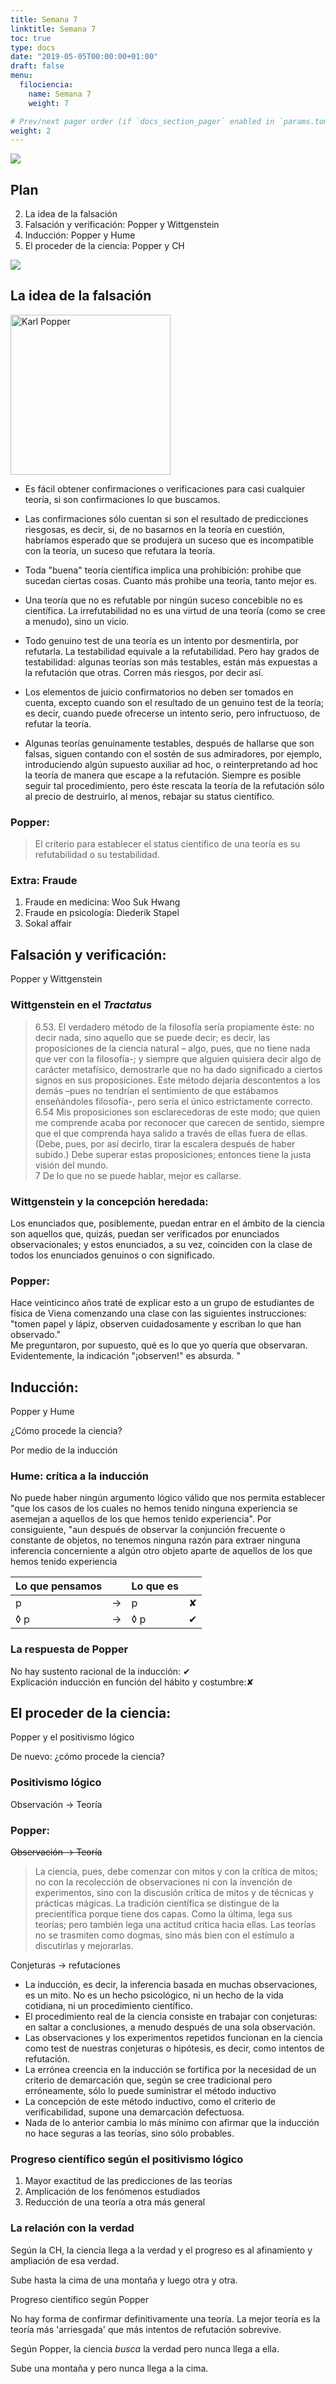 ```yaml
---
title: Semana 7
linktitle: Semana 7
toc: true
type: docs
date: "2019-05-05T00:00:00+01:00"
draft: false
menu:
  filociencia:
    name: Semana 7
    weight: 7

# Prev/next pager order (if `docs_section_pager` enabled in `params.toml`)
weight: 2
---
```


![](/courses/hfc/_index_files/borde.jpg)

## Plan

2.  La idea de la falsación
3.  Falsación y verificación: Popper y Wittgenstein
4.  Inducción: Popper y Hume
5.  El proceder de la ciencia: Popper y CH

![](/courses/hfc/_index_files/borde.jpg)


## La idea de la falsación


<a title="LSE library, No restrictions, via Wikimedia Commons" href="https://commons.wikimedia.org/wiki/File:Karl_Popper.jpg"><img width="256" alt="Karl Popper" src="https://upload.wikimedia.org/wikipedia/commons/thumb/4/43/Karl_Popper.jpg/256px-Karl_Popper.jpg"></a>

* Es fácil obtener confirmaciones o verificaciones para casi cualquier teoría, si son confirmaciones lo que buscamos.
* Las confirmaciones sólo cuentan si son el resultado de predicciones riesgosas, es decir, si, de no basarnos en la teoría en cuestión, habríamos esperado que se produjera un suceso que es incompatible con la teoría, un suceso que refutara la teoría.
* Toda "buena" teoría científica implica una prohibición: prohibe que sucedan ciertas cosas. Cuanto más prohibe una teoría, tanto mejor es.
* Una teoría que no es refutable por ningún suceso concebible no es científica. La irrefutabilidad no es una virtud de una teoría (como se cree a menudo), sino un vicio.

* Todo genuino test de una teoría es un intento por desmentirla, por refutarla. La testabilidad equivale a la refutabilidad. Pero hay grados de testabilidad: algunas teorías son más testables, están más expuestas a la refutación que otras. Corren más riesgos, por decir así.
* Los elementos de juicio confirmatorios no deben ser tomados en cuenta, excepto cuando son el resultado de un genuino test de la teoría; es decir, cuando puede ofrecerse un intento serio, pero infructuoso, de refutar la teoría.
* Algunas teorías genuinamente testables, después de hallarse que son falsas, siguen contando con el sostén de sus admiradores, por ejemplo, introduciendo algún supuesto auxiliar ad hoc, o reinterpretando ad hoc la teoría de manera que escape a la refutación. Siempre es posible seguir tal procedimiento, pero éste rescata la teoría de la refutación sólo al precio de destruirlo, al menos, rebajar su status científico.

### Popper:

> El criterio para establecer el status científico de una teoría es su refutabilidad o su testabilidad.

### Extra: Fraude

1. Fraude en medicina: Woo Suk Hwang
2. Fraude en psicología: Diederik Stapel
3. Sokal affair


## Falsación y verificación:  
Popper y Wittgenstein

### Wittgenstein en el _Tractatus_

> 6.53. El verdadero método de la filosofía sería propiamente éste: no decir nada, sino aquello que se puede decir; es decir, las proposiciones de la ciencia natural – algo, pues, que no tiene nada que ver con la filosofía-; y siempre que alguien quisiera decir algo de carácter metafísico, demostrarle que no ha dado significado a ciertos signos en sus proposiciones. Este método dejaría descontentos a los demás –pues no tendrían el sentimiento de que estábamos enseñándoles filosofía-, pero sería el único estrictamente correcto.  
> 6.54 Mis proposiciones son esclarecedoras de este modo; que quien me comprende acaba por reconocer que carecen de sentido, siempre que el que comprenda haya salido a través de ellas fuera de ellas. (Debe, pues, por así decirlo, tirar la escalera después de haber subido.) Debe superar estas proposiciones; entonces tiene la justa visión del mundo.  
> 7 De lo que no se puede hablar, mejor es callarse.

### Wittgenstein y la concepción heredada:

Los enunciados que, posiblemente, puedan entrar en el ámbito de la ciencia son aquellos que, quizás, puedan ser verificados por enunciados observacionales; y estos enunciados, a su vez, coinciden con la clase de todos los enunciados genuinos o con significado.

### Popper:

Hace veinticinco años traté de explicar esto a un grupo de estudiantes de física de Viena comenzando una clase con las siguientes instrucciones: "tomen papel y lápiz, observen cuidadosamente y escriban lo que han observado."  
Me preguntaron, por supuesto, qué es lo que yo quería que observaran. Evidentemente, la indicación "¡observen!" es absurda. "

## Inducción:  
Popper y Hume

¿Cómo procede la ciencia?

Por medio de la inducción

### Hume: crítica a la inducción

No puede haber ningún argumento lógico válido que nos permita establecer "que los casos de los cuales no hemos tenido ninguna experiencia se asemejan a aquellos de los que hemos tenido experiencia". Por consiguiente, "aun después de observar la conjunción frecuente o constante de objetos, no tenemos ninguna razón para extraer ninguna inferencia concerniente a algún otro objeto aparte de aquellos de los que hemos tenido experiencia

| Lo que pensamos |     | Lo que es |     |
| --- | --- | --- | --- |
| p   | →   | p   | ✘   |
| ◊ p | →   | ◊ p | ✔   |

### La respuesta de Popper

No hay sustento racional de la inducción: ✔  
Explicación inducción en función del hábito y costumbre:✘

  
  
## El proceder de la ciencia:  
Popper y el positivismo lógico

De nuevo: ¿cómo procede la ciencia?

### Positivismo lógico

Observación → Teoría

### Popper:

<strike> Observación → Teoría</strike> 

> La ciencia, pues, debe comenzar con mitos y con la crítica de mitos; no con la recolección de observaciones ni con la invención de experimentos, sino con la discusión crítica de mitos y de técnicas y prácticas mágicas. La tradición científica se distingue de la precientífica porque tiene dos capas. Como la última, lega sus teorías; pero también lega una actitud crítica hacia ellas. Las teorías no se trasmiten como dogmas, sino más bien con el estímulo a discutirlas y mejorarlas.

Conjeturas → refutaciones

* La inducción, es decir, la inferencia basada en muchas observaciones, es un mito. No es un hecho psicológico, ni un hecho de la vida cotidiana, ni un procedimiento científico.
* El procedimiento real de la ciencia consiste en trabajar con conjeturas: en saltar a conclusiones, a menudo después de una sola observación.
* Las observaciones y los experimentos repetidos funcionan en la ciencia como test de nuestras conjeturas o hipótesis, es decir, como intentos de refutación.
* La errónea creencia en la inducción se fortifica por la necesidad de un criterio de demarcación que, según se cree tradicional pero erróneamente, sólo lo puede suministrar el método inductivo
* La concepción de este método inductivo, como el criterio de verificabilidad, supone una demarcación defectuosa.
* Nada de lo anterior cambia lo más mínimo con afirmar que la inducción no hace seguras a las teorías, sino sólo probables.

### Progreso científico según el positivismo lógico

1.  Mayor exactitud de las predicciones de las teorías
2.  Amplicación de los fenómenos estudiados
3.  Reducción de una teoría a otra más general

### La relación con la verdad


Según la CH, la ciencia llega a la verdad y el progreso es al afinamiento y ampliación de esa verdad.

Sube hasta la cima de una montaña y luego otra y otra.

Progreso científico según Popper

No hay forma de confirmar definitivamente una teoría. La mejor teoría es la teoría más 'arriesgada' que más intentos de refutación sobrevive.


Según Popper, la ciencia *busca* la verdad pero nunca llega a ella.

Sube una montaña y pero nunca llega a la cima.